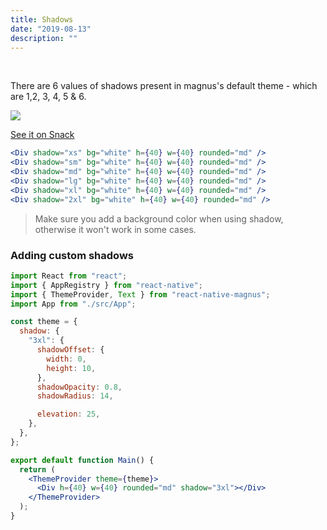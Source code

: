 ```yaml
---
title: Shadows
date: "2019-08-13"
description: ""
---
```


<br />

There are 6 values of shadows present in magnus's default theme - which are 1,2, 3, 4, 5 & 6.

<img src="/images/docs/div/4.png" style="max-width: 500px;" />

<a href="https://snack.expo.io/@pawankumar2901/magnus---shadows" target="_blank">See it on Snack</a>

```jsx
<Div shadow="xs" bg="white" h={40} w={40} rounded="md" />
<Div shadow="sm" bg="white" h={40} w={40} rounded="md" />
<Div shadow="md" bg="white" h={40} w={40} rounded="md" />
<Div shadow="lg" bg="white" h={40} w={40} rounded="md" />
<Div shadow="xl" bg="white" h={40} w={40} rounded="md" />
<Div shadow="2xl" bg="white" h={40} w={40} rounded="md" />
```

> Make sure you add a background color when using shadow, otherwise it won't work in some cases.

### Adding custom shadows

```jsx
import React from "react";
import { AppRegistry } from "react-native";
import { ThemeProvider, Text } from "react-native-magnus";
import App from "./src/App";

const theme = {
  shadow: {
    "3xl": {
      shadowOffset: {
        width: 0,
        height: 10,
      },
      shadowOpacity: 0.8,
      shadowRadius: 14,

      elevation: 25,
    },
  },
};

export default function Main() {
  return (
    <ThemeProvider theme={theme}>
      <Div h={40} w={40} rounded="md" shadow="3xl"></Div>
    </ThemeProvider>
  );
}
```
